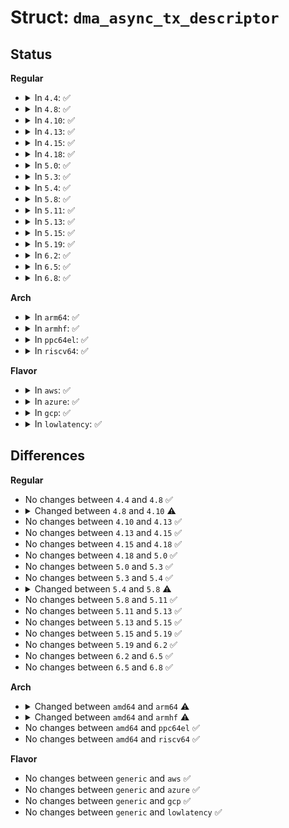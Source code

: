 # Struct: <code>dma_async_tx_descriptor</code>

## Status
<b>Regular</b>
<ul>
<li>
<details>
<summary>In <code>4.4</code>: ✅</summary>

```c
struct dma_async_tx_descriptor {
    dma_cookie_t cookie;
    enum dma_ctrl_flags flags;
    dma_addr_t phys;
    struct dma_chan *chan;
    dma_cookie_t (*tx_submit)(struct dma_async_tx_descriptor *);
    int (*desc_free)(struct dma_async_tx_descriptor *);
    dma_async_tx_callback callback;
    void *callback_param;
    struct dmaengine_unmap_data *unmap;
};
```
</details>
</li>
<li>
<details>
<summary>In <code>4.8</code>: ✅</summary>

```c
struct dma_async_tx_descriptor {
    dma_cookie_t cookie;
    enum dma_ctrl_flags flags;
    dma_addr_t phys;
    struct dma_chan *chan;
    dma_cookie_t (*tx_submit)(struct dma_async_tx_descriptor *);
    int (*desc_free)(struct dma_async_tx_descriptor *);
    dma_async_tx_callback callback;
    void *callback_param;
    struct dmaengine_unmap_data *unmap;
};
```
</details>
</li>
<li>
<details>
<summary>In <code>4.10</code>: ✅</summary>

```c
struct dma_async_tx_descriptor {
    dma_cookie_t cookie;
    enum dma_ctrl_flags flags;
    dma_addr_t phys;
    struct dma_chan *chan;
    dma_cookie_t (*tx_submit)(struct dma_async_tx_descriptor *);
    int (*desc_free)(struct dma_async_tx_descriptor *);
    dma_async_tx_callback callback;
    dma_async_tx_callback_result callback_result;
    void *callback_param;
    struct dmaengine_unmap_data *unmap;
};
```
</details>
</li>
<li>
<details>
<summary>In <code>4.13</code>: ✅</summary>

```c
struct dma_async_tx_descriptor {
    dma_cookie_t cookie;
    enum dma_ctrl_flags flags;
    dma_addr_t phys;
    struct dma_chan *chan;
    dma_cookie_t (*tx_submit)(struct dma_async_tx_descriptor *);
    int (*desc_free)(struct dma_async_tx_descriptor *);
    dma_async_tx_callback callback;
    dma_async_tx_callback_result callback_result;
    void *callback_param;
    struct dmaengine_unmap_data *unmap;
};
```
</details>
</li>
<li>
<details>
<summary>In <code>4.15</code>: ✅</summary>

```c
struct dma_async_tx_descriptor {
    dma_cookie_t cookie;
    enum dma_ctrl_flags flags;
    dma_addr_t phys;
    struct dma_chan *chan;
    dma_cookie_t (*tx_submit)(struct dma_async_tx_descriptor *);
    int (*desc_free)(struct dma_async_tx_descriptor *);
    dma_async_tx_callback callback;
    dma_async_tx_callback_result callback_result;
    void *callback_param;
    struct dmaengine_unmap_data *unmap;
};
```
</details>
</li>
<li>
<details>
<summary>In <code>4.18</code>: ✅</summary>

```c
struct dma_async_tx_descriptor {
    dma_cookie_t cookie;
    enum dma_ctrl_flags flags;
    dma_addr_t phys;
    struct dma_chan *chan;
    dma_cookie_t (*tx_submit)(struct dma_async_tx_descriptor *);
    int (*desc_free)(struct dma_async_tx_descriptor *);
    dma_async_tx_callback callback;
    dma_async_tx_callback_result callback_result;
    void *callback_param;
    struct dmaengine_unmap_data *unmap;
};
```
</details>
</li>
<li>
<details>
<summary>In <code>5.0</code>: ✅</summary>

```c
struct dma_async_tx_descriptor {
    dma_cookie_t cookie;
    enum dma_ctrl_flags flags;
    dma_addr_t phys;
    struct dma_chan *chan;
    dma_cookie_t (*tx_submit)(struct dma_async_tx_descriptor *);
    int (*desc_free)(struct dma_async_tx_descriptor *);
    dma_async_tx_callback callback;
    dma_async_tx_callback_result callback_result;
    void *callback_param;
    struct dmaengine_unmap_data *unmap;
};
```
</details>
</li>
<li>
<details>
<summary>In <code>5.3</code>: ✅</summary>

```c
struct dma_async_tx_descriptor {
    dma_cookie_t cookie;
    enum dma_ctrl_flags flags;
    dma_addr_t phys;
    struct dma_chan *chan;
    dma_cookie_t (*tx_submit)(struct dma_async_tx_descriptor *);
    int (*desc_free)(struct dma_async_tx_descriptor *);
    dma_async_tx_callback callback;
    dma_async_tx_callback_result callback_result;
    void *callback_param;
    struct dmaengine_unmap_data *unmap;
};
```
</details>
</li>
<li>
<details>
<summary>In <code>5.4</code>: ✅</summary>

```c
struct dma_async_tx_descriptor {
    dma_cookie_t cookie;
    enum dma_ctrl_flags flags;
    dma_addr_t phys;
    struct dma_chan *chan;
    dma_cookie_t (*tx_submit)(struct dma_async_tx_descriptor *);
    int (*desc_free)(struct dma_async_tx_descriptor *);
    dma_async_tx_callback callback;
    dma_async_tx_callback_result callback_result;
    void *callback_param;
    struct dmaengine_unmap_data *unmap;
};
```
</details>
</li>
<li>
<details>
<summary>In <code>5.8</code>: ✅</summary>

```c
struct dma_async_tx_descriptor {
    dma_cookie_t cookie;
    enum dma_ctrl_flags flags;
    dma_addr_t phys;
    struct dma_chan *chan;
    dma_cookie_t (*tx_submit)(struct dma_async_tx_descriptor *);
    int (*desc_free)(struct dma_async_tx_descriptor *);
    dma_async_tx_callback callback;
    dma_async_tx_callback_result callback_result;
    void *callback_param;
    struct dmaengine_unmap_data *unmap;
    enum dma_desc_metadata_mode desc_metadata_mode;
    struct dma_descriptor_metadata_ops *metadata_ops;
};
```
</details>
</li>
<li>
<details>
<summary>In <code>5.11</code>: ✅</summary>

```c
struct dma_async_tx_descriptor {
    dma_cookie_t cookie;
    enum dma_ctrl_flags flags;
    dma_addr_t phys;
    struct dma_chan *chan;
    dma_cookie_t (*tx_submit)(struct dma_async_tx_descriptor *);
    int (*desc_free)(struct dma_async_tx_descriptor *);
    dma_async_tx_callback callback;
    dma_async_tx_callback_result callback_result;
    void *callback_param;
    struct dmaengine_unmap_data *unmap;
    enum dma_desc_metadata_mode desc_metadata_mode;
    struct dma_descriptor_metadata_ops *metadata_ops;
};
```
</details>
</li>
<li>
<details>
<summary>In <code>5.13</code>: ✅</summary>

```c
struct dma_async_tx_descriptor {
    dma_cookie_t cookie;
    enum dma_ctrl_flags flags;
    dma_addr_t phys;
    struct dma_chan *chan;
    dma_cookie_t (*tx_submit)(struct dma_async_tx_descriptor *);
    int (*desc_free)(struct dma_async_tx_descriptor *);
    dma_async_tx_callback callback;
    dma_async_tx_callback_result callback_result;
    void *callback_param;
    struct dmaengine_unmap_data *unmap;
    enum dma_desc_metadata_mode desc_metadata_mode;
    struct dma_descriptor_metadata_ops *metadata_ops;
};
```
</details>
</li>
<li>
<details>
<summary>In <code>5.15</code>: ✅</summary>

```c
struct dma_async_tx_descriptor {
    dma_cookie_t cookie;
    enum dma_ctrl_flags flags;
    dma_addr_t phys;
    struct dma_chan *chan;
    dma_cookie_t (*tx_submit)(struct dma_async_tx_descriptor *);
    int (*desc_free)(struct dma_async_tx_descriptor *);
    dma_async_tx_callback callback;
    dma_async_tx_callback_result callback_result;
    void *callback_param;
    struct dmaengine_unmap_data *unmap;
    enum dma_desc_metadata_mode desc_metadata_mode;
    struct dma_descriptor_metadata_ops *metadata_ops;
};
```
</details>
</li>
<li>
<details>
<summary>In <code>5.19</code>: ✅</summary>

```c
struct dma_async_tx_descriptor {
    dma_cookie_t cookie;
    enum dma_ctrl_flags flags;
    dma_addr_t phys;
    struct dma_chan *chan;
    dma_cookie_t (*tx_submit)(struct dma_async_tx_descriptor *);
    int (*desc_free)(struct dma_async_tx_descriptor *);
    dma_async_tx_callback callback;
    dma_async_tx_callback_result callback_result;
    void *callback_param;
    struct dmaengine_unmap_data *unmap;
    enum dma_desc_metadata_mode desc_metadata_mode;
    struct dma_descriptor_metadata_ops *metadata_ops;
};
```
</details>
</li>
<li>
<details>
<summary>In <code>6.2</code>: ✅</summary>

```c
struct dma_async_tx_descriptor {
    dma_cookie_t cookie;
    enum dma_ctrl_flags flags;
    dma_addr_t phys;
    struct dma_chan *chan;
    dma_cookie_t (*tx_submit)(struct dma_async_tx_descriptor *);
    int (*desc_free)(struct dma_async_tx_descriptor *);
    dma_async_tx_callback callback;
    dma_async_tx_callback_result callback_result;
    void *callback_param;
    struct dmaengine_unmap_data *unmap;
    enum dma_desc_metadata_mode desc_metadata_mode;
    struct dma_descriptor_metadata_ops *metadata_ops;
};
```
</details>
</li>
<li>
<details>
<summary>In <code>6.5</code>: ✅</summary>

```c
struct dma_async_tx_descriptor {
    dma_cookie_t cookie;
    enum dma_ctrl_flags flags;
    dma_addr_t phys;
    struct dma_chan *chan;
    dma_cookie_t (*tx_submit)(struct dma_async_tx_descriptor *);
    int (*desc_free)(struct dma_async_tx_descriptor *);
    dma_async_tx_callback callback;
    dma_async_tx_callback_result callback_result;
    void *callback_param;
    struct dmaengine_unmap_data *unmap;
    enum dma_desc_metadata_mode desc_metadata_mode;
    struct dma_descriptor_metadata_ops *metadata_ops;
};
```
</details>
</li>
<li>
<details>
<summary>In <code>6.8</code>: ✅</summary>

```c
struct dma_async_tx_descriptor {
    dma_cookie_t cookie;
    enum dma_ctrl_flags flags;
    dma_addr_t phys;
    struct dma_chan *chan;
    dma_cookie_t (*tx_submit)(struct dma_async_tx_descriptor *);
    int (*desc_free)(struct dma_async_tx_descriptor *);
    dma_async_tx_callback callback;
    dma_async_tx_callback_result callback_result;
    void *callback_param;
    struct dmaengine_unmap_data *unmap;
    enum dma_desc_metadata_mode desc_metadata_mode;
    struct dma_descriptor_metadata_ops *metadata_ops;
};
```
</details>
</li>
</ul>
<b>Arch</b>
<ul>
<li>
<details>
<summary>In <code>arm64</code>: ✅</summary>

```c
struct dma_async_tx_descriptor {
    dma_cookie_t cookie;
    enum dma_ctrl_flags flags;
    dma_addr_t phys;
    struct dma_chan *chan;
    dma_cookie_t (*tx_submit)(struct dma_async_tx_descriptor *);
    int (*desc_free)(struct dma_async_tx_descriptor *);
    dma_async_tx_callback callback;
    dma_async_tx_callback_result callback_result;
    void *callback_param;
    struct dmaengine_unmap_data *unmap;
    struct dma_async_tx_descriptor *next;
    struct dma_async_tx_descriptor *parent;
    spinlock_t lock;
};
```
</details>
</li>
<li>
<details>
<summary>In <code>armhf</code>: ✅</summary>

```c
struct dma_async_tx_descriptor {
    dma_cookie_t cookie;
    enum dma_ctrl_flags flags;
    dma_addr_t phys;
    struct dma_chan *chan;
    dma_cookie_t (*tx_submit)(struct dma_async_tx_descriptor *);
    int (*desc_free)(struct dma_async_tx_descriptor *);
    dma_async_tx_callback callback;
    dma_async_tx_callback_result callback_result;
    void *callback_param;
    struct dmaengine_unmap_data *unmap;
    struct dma_async_tx_descriptor *next;
    struct dma_async_tx_descriptor *parent;
    spinlock_t lock;
};
```
</details>
</li>
<li>
<details>
<summary>In <code>ppc64el</code>: ✅</summary>

```c
struct dma_async_tx_descriptor {
    dma_cookie_t cookie;
    enum dma_ctrl_flags flags;
    dma_addr_t phys;
    struct dma_chan *chan;
    dma_cookie_t (*tx_submit)(struct dma_async_tx_descriptor *);
    int (*desc_free)(struct dma_async_tx_descriptor *);
    dma_async_tx_callback callback;
    dma_async_tx_callback_result callback_result;
    void *callback_param;
    struct dmaengine_unmap_data *unmap;
};
```
</details>
</li>
<li>
<details>
<summary>In <code>riscv64</code>: ✅</summary>

```c
struct dma_async_tx_descriptor {
    dma_cookie_t cookie;
    enum dma_ctrl_flags flags;
    dma_addr_t phys;
    struct dma_chan *chan;
    dma_cookie_t (*tx_submit)(struct dma_async_tx_descriptor *);
    int (*desc_free)(struct dma_async_tx_descriptor *);
    dma_async_tx_callback callback;
    dma_async_tx_callback_result callback_result;
    void *callback_param;
    struct dmaengine_unmap_data *unmap;
};
```
</details>
</li>
</ul>
<b>Flavor</b>
<ul>
<li>
<details>
<summary>In <code>aws</code>: ✅</summary>

```c
struct dma_async_tx_descriptor {
    dma_cookie_t cookie;
    enum dma_ctrl_flags flags;
    dma_addr_t phys;
    struct dma_chan *chan;
    dma_cookie_t (*tx_submit)(struct dma_async_tx_descriptor *);
    int (*desc_free)(struct dma_async_tx_descriptor *);
    dma_async_tx_callback callback;
    dma_async_tx_callback_result callback_result;
    void *callback_param;
    struct dmaengine_unmap_data *unmap;
};
```
</details>
</li>
<li>
<details>
<summary>In <code>azure</code>: ✅</summary>

```c
struct dma_async_tx_descriptor {
    dma_cookie_t cookie;
    enum dma_ctrl_flags flags;
    dma_addr_t phys;
    struct dma_chan *chan;
    dma_cookie_t (*tx_submit)(struct dma_async_tx_descriptor *);
    int (*desc_free)(struct dma_async_tx_descriptor *);
    dma_async_tx_callback callback;
    dma_async_tx_callback_result callback_result;
    void *callback_param;
    struct dmaengine_unmap_data *unmap;
};
```
</details>
</li>
<li>
<details>
<summary>In <code>gcp</code>: ✅</summary>

```c
struct dma_async_tx_descriptor {
    dma_cookie_t cookie;
    enum dma_ctrl_flags flags;
    dma_addr_t phys;
    struct dma_chan *chan;
    dma_cookie_t (*tx_submit)(struct dma_async_tx_descriptor *);
    int (*desc_free)(struct dma_async_tx_descriptor *);
    dma_async_tx_callback callback;
    dma_async_tx_callback_result callback_result;
    void *callback_param;
    struct dmaengine_unmap_data *unmap;
};
```
</details>
</li>
<li>
<details>
<summary>In <code>lowlatency</code>: ✅</summary>

```c
struct dma_async_tx_descriptor {
    dma_cookie_t cookie;
    enum dma_ctrl_flags flags;
    dma_addr_t phys;
    struct dma_chan *chan;
    dma_cookie_t (*tx_submit)(struct dma_async_tx_descriptor *);
    int (*desc_free)(struct dma_async_tx_descriptor *);
    dma_async_tx_callback callback;
    dma_async_tx_callback_result callback_result;
    void *callback_param;
    struct dmaengine_unmap_data *unmap;
};
```
</details>
</li>
</ul>

## Differences
<b>Regular</b>
<ul>
<li>
No changes between <code>4.4</code> and <code>4.8</code> ✅
</li>
<li>
<details>
<summary>Changed between <code>4.8</code> and <code>4.10</code> ⚠️</summary>
<ul>
<li>
<b>Field added. </b>
<code>dma_async_tx_callback_result callback_result</code>
</li>
</ul>
</details>
</li>
<li>
No changes between <code>4.10</code> and <code>4.13</code> ✅
</li>
<li>
No changes between <code>4.13</code> and <code>4.15</code> ✅
</li>
<li>
No changes between <code>4.15</code> and <code>4.18</code> ✅
</li>
<li>
No changes between <code>4.18</code> and <code>5.0</code> ✅
</li>
<li>
No changes between <code>5.0</code> and <code>5.3</code> ✅
</li>
<li>
No changes between <code>5.3</code> and <code>5.4</code> ✅
</li>
<li>
<details>
<summary>Changed between <code>5.4</code> and <code>5.8</code> ⚠️</summary>
<ul>
<li>
<b>Field added. </b>
<code>enum dma_desc_metadata_mode desc_metadata_mode</code>
</li>
<li>
<b>Field added. </b>
<code>struct dma_descriptor_metadata_ops *metadata_ops</code>
</li>
</ul>
</details>
</li>
<li>
No changes between <code>5.8</code> and <code>5.11</code> ✅
</li>
<li>
No changes between <code>5.11</code> and <code>5.13</code> ✅
</li>
<li>
No changes between <code>5.13</code> and <code>5.15</code> ✅
</li>
<li>
No changes between <code>5.15</code> and <code>5.19</code> ✅
</li>
<li>
No changes between <code>5.19</code> and <code>6.2</code> ✅
</li>
<li>
No changes between <code>6.2</code> and <code>6.5</code> ✅
</li>
<li>
No changes between <code>6.5</code> and <code>6.8</code> ✅
</li>
</ul>
<b>Arch</b>
<ul>
<li>
<details>
<summary>Changed between <code>amd64</code> and <code>arm64</code> ⚠️</summary>
<ul>
<li>
<b>Field added. </b>
<code>struct dma_async_tx_descriptor *next</code>
</li>
<li>
<b>Field added. </b>
<code>struct dma_async_tx_descriptor *parent</code>
</li>
<li>
<b>Field added. </b>
<code>spinlock_t lock</code>
</li>
</ul>
</details>
</li>
<li>
<details>
<summary>Changed between <code>amd64</code> and <code>armhf</code> ⚠️</summary>
<ul>
<li>
<b>Field added. </b>
<code>struct dma_async_tx_descriptor *next</code>
</li>
<li>
<b>Field added. </b>
<code>struct dma_async_tx_descriptor *parent</code>
</li>
<li>
<b>Field added. </b>
<code>spinlock_t lock</code>
</li>
</ul>
</details>
</li>
<li>
No changes between <code>amd64</code> and <code>ppc64el</code> ✅
</li>
<li>
No changes between <code>amd64</code> and <code>riscv64</code> ✅
</li>
</ul>
<b>Flavor</b>
<ul>
<li>
No changes between <code>generic</code> and <code>aws</code> ✅
</li>
<li>
No changes between <code>generic</code> and <code>azure</code> ✅
</li>
<li>
No changes between <code>generic</code> and <code>gcp</code> ✅
</li>
<li>
No changes between <code>generic</code> and <code>lowlatency</code> ✅
</li>
</ul>
